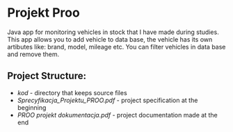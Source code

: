 # Projekt Proo

Java app for monitoring vehicles in stock that I have made during studies.
<br>
This app allows you to add vehicle to data base, the vehicle has its own artibutes like: brand, model, mileage etc. You can filter vehicles in data base and remove them.

## Project Structure:
- *kod* - directory that keeps source files
- *Sprecyfikacja_Projektu_PROO.pdf* - project specification at the beginning
- *PROO projekt dokumentacja.pdf* - project documentation made at the end
